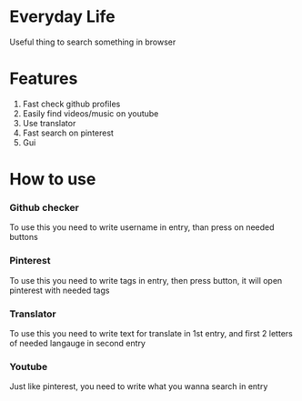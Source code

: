 # Everyday Life

Useful thing to search something in browser

# Features

1. Fast check github profiles
2. Easily find videos/music on youtube
3. Use translator
4. Fast search on pinterest
5. Gui

# How to use
### Github checker
To use this you need to write username in entry, than press on needed buttons

### Pinterest
To use this you need to write tags in entry, then press button, it will open pinterest with needed tags

### Translator
To use this you need to write text for translate in 1st entry, and first 2 letters of needed langauge in second entry

### Youtube
Just like pinterest, you need to write what you wanna search in entry   

